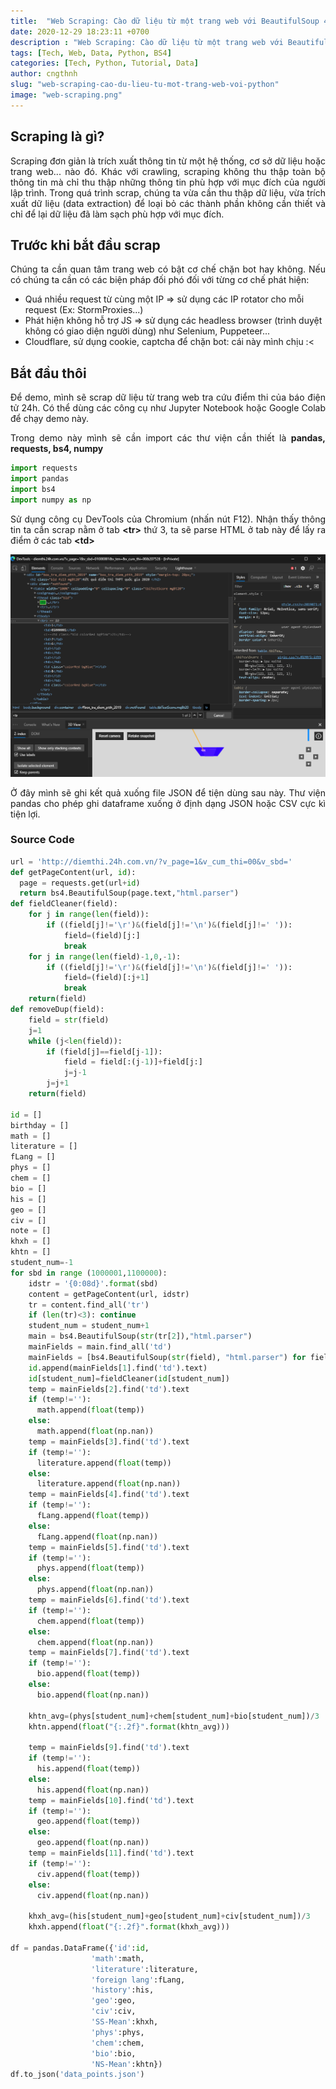 ```yaml
---
title:  "Web Scraping: Cào dữ liệu từ một trang web với BeautifulSoup 4 và Python"
date: 2020-12-29 18:23:11 +0700
description : "Web Scraping: Cào dữ liệu từ một trang web với BeautifulSoup 4 và Python"
tags: [Tech, Web, Data, Python, BS4]
categories: [Tech, Python, Tutorial, Data]
author: cngthnh
slug: "web-scraping-cao-du-lieu-tu-mot-trang-web-voi-python"
image: "web-scraping.png"
---
```

Scraping là gì?
-----------------

<p style='text-align: justify;'>Scraping đơn giản là trích xuất thông tin từ một hệ thống, cơ sở dữ liệu hoặc trang web... nào đó. Khác với crawling, scraping không thu thập toàn bộ thông tin mà chỉ thu thập những thông tin phù hợp với mục đích của người lập trình. Trong quá trình scrap, chúng ta vừa cần thu thập dữ liệu, vừa trích xuất dữ liệu (data extraction) để loại bỏ các thành phần không cần thiết và chỉ để lại dữ liệu đã làm sạch phù hợp với mục đích.</p>

Trước khi bắt đầu scrap
-----------------

<p style='text-align: justify;'>Chúng ta cần quan tâm trang web có bật cơ chế chặn bot hay không. Nếu có chúng ta cần có các biện pháp đối phó đối với từng cơ chế phát hiện:</p>

- Quá nhiều request từ cùng một IP => sử dụng các IP rotator cho mỗi request (Ex: StormProxies...)
- Phát hiện không hỗ trợ JS => sử dụng các headless browser (trình duyệt không có giao diện người dùng) như Selenium, Puppeteer...
- Cloudflare, sử dụng cookie, captcha để chặn bot: cái này mình chịu :<

Bắt đầu thôi
-----------------

<p style='text-align: justify;'>Để demo, mình sẽ scrap dữ liệu từ trang web tra cứu điểm thi của báo điện tử 24h. Có thể dùng các công cụ như Jupyter Notebook hoặc Google Colab để chạy demo này.</p>

<p style='text-align: justify;'>Trong demo này mình sẽ cần import các thư viện cần thiết là <b>pandas, requests, bs4, numpy</b></p>

```python
import requests
import pandas
import bs4
import numpy as np
```

<p style='text-align: justify;'>Sử dụng công cụ DevTools của Chromium (nhấn nút F12). Nhận thấy thông tin ta cần scrap nằm ở tab 	<b>&lt;tr&gt;</b> thứ 3, ta sẽ parse HTML ở tab này để lấy ra điểm ở các tab 	<b>&lt;td&gt;</b></p>

<div style='text-align: justify;'><img src='devtools-tr-tab.png'/></div>

<p style='text-align: justify;'>Ở đây mình sẽ ghi kết quả xuống file JSON để tiện dùng sau này. Thư viện pandas cho phép ghi dataframe xuống ở định dạng JSON hoặc CSV cực kì tiện lợi.</p>

### Source Code

```python
url = 'http://diemthi.24h.com.vn/?v_page=1&v_cum_thi=00&v_sbd='
def getPageContent(url, id):
  page = requests.get(url+id)
  return bs4.BeautifulSoup(page.text,"html.parser")
def fieldCleaner(field):
    for j in range(len(field)):
        if ((field[j]!='\r')&(field[j]!='\n')&(field[j]!=' ')):
            field=(field)[j:]
            break
    for j in range(len(field)-1,0,-1):
        if ((field[j]!='\r')&(field[j]!='\n')&(field[j]!=' ')):
            field=(field)[:j+1]
            break
    return(field)
def removeDup(field):
    field = str(field)
    j=1
    while (j<len(field)):
        if (field[j]==field[j-1]):
            field = field[:(j-1)]+field[j:]
            j=j-1
        j=j+1
    return(field)

id = []
birthday = []
math = []
literature = []
fLang = []
phys = []
chem = []
bio = []
his = []
geo = []
civ = []
note = []
khxh = []
khtn = []
student_num=-1
for sbd in range (1000001,1100000):
    idstr = '{0:08d}'.format(sbd)
    content = getPageContent(url, idstr)
    tr = content.find_all('tr')
    if (len(tr)<3): continue
    student_num = student_num+1
    main = bs4.BeautifulSoup(str(tr[2]),"html.parser")
    mainFields = main.find_all('td')
    mainFields = [bs4.BeautifulSoup(str(field), "html.parser") for field in mainFields]
    id.append(mainFields[1].find('td').text)
    id[student_num]=fieldCleaner(id[student_num])
    temp = mainFields[2].find('td').text
    if (temp!=''):
      math.append(float(temp))
    else:
      math.append(float(np.nan))
    temp = mainFields[3].find('td').text
    if (temp!=''):
      literature.append(float(temp))
    else:
      literature.append(float(np.nan))
    temp = mainFields[4].find('td').text
    if (temp!=''):
      fLang.append(float(temp))
    else:
      fLang.append(float(np.nan))
    temp = mainFields[5].find('td').text
    if (temp!=''):
      phys.append(float(temp))
    else:
      phys.append(float(np.nan))
    temp = mainFields[6].find('td').text
    if (temp!=''):
      chem.append(float(temp))
    else:
      chem.append(float(np.nan))
    temp = mainFields[7].find('td').text
    if (temp!=''):
      bio.append(float(temp))
    else:
      bio.append(float(np.nan))
    
    khtn_avg=(phys[student_num]+chem[student_num]+bio[student_num])/3
    khtn.append(float("{:.2f}".format(khtn_avg)))
    
    temp = mainFields[9].find('td').text
    if (temp!=''):
      his.append(float(temp))
    else:
      his.append(float(np.nan))
    temp = mainFields[10].find('td').text
    if (temp!=''):
      geo.append(float(temp))
    else:
      geo.append(float(np.nan))
    temp = mainFields[11].find('td').text
    if (temp!=''):
      civ.append(float(temp))
    else:
      civ.append(float(np.nan))
    
    khxh_avg=(his[student_num]+geo[student_num]+civ[student_num])/3
    khxh.append(float("{:.2f}".format(khxh_avg)))
    
df = pandas.DataFrame({'id':id,
                  'math':math,
                  'literature':literature,
                  'foreign lang':fLang,
                  'history':his,
                  'geo':geo,   
                  'civ':civ,
                  'SS-Mean':khxh,
                  'phys':phys,
                  'chem':chem,
                  'bio':bio,
                  'NS-Mean':khtn})
df.to_json('data_points.json')
```

